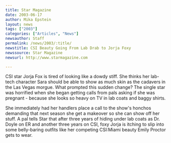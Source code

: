 ```yaml
---
title: Star Magazine
date: 2003-06-17
author: Mika Epstein
layout: news
tags: ["2003"]
categories: ["Articles", "News"]
newsauthor: Staff
permalink: /news/2003/:title/
newstitle: CSI Beauty Going From Lab Drab to Jorja Foxy
newssource: Star Magazine
newsurl: http://www.starmagazine.com

---
```


CSI star Jorja Fox is tired of looking like a dowdy stiff. She thinks her lab-tech character Sara should be able to show as much skin as the cadavers in the Las Vegas morgue. What prompted this sudden change? The single star was horrified when she began getting calls from pals asking if she was pregnant - because she looks so heavy on TV in lab coats and baggy shirts. 

She immediately had her handlers place a call to the show's honchos demanding that next season she get a makeover so she can show off her stuff. A pal tells Star that after three years of hiding under lab coats as Dr. Doyle on ER and another three years on CSI, foxy Jorja is itching to slip into some belly-baring outfits like her competing CSI:Miami beauty Emily Proctor gets to wear.